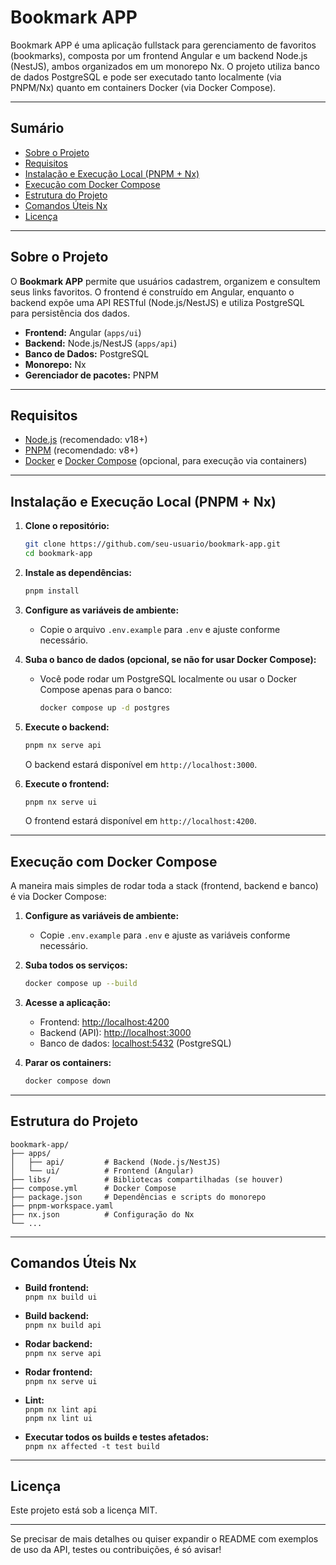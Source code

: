 # Bookmark APP

Bookmark APP é uma aplicação fullstack para gerenciamento de favoritos (bookmarks), composta por um frontend Angular e um backend Node.js (NestJS), ambos organizados em um monorepo Nx. O projeto utiliza banco de dados PostgreSQL e pode ser executado tanto localmente (via PNPM/Nx) quanto em containers Docker (via Docker Compose).

---

## Sumário

- [Sobre o Projeto](#sobre-o-projeto)
- [Requisitos](#requisitos)
- [Instalação e Execução Local (PNPM + Nx)](#instalação-e-execução-local-pnpm--nx)
- [Execução com Docker Compose](#execução-com-docker-compose)
- [Estrutura do Projeto](#estrutura-do-projeto)
- [Comandos Úteis Nx](#comandos-úteis-nx)
- [Licença](#licença)

---

## Sobre o Projeto

O **Bookmark APP** permite que usuários cadastrem, organizem e consultem seus links favoritos. O frontend é construído em Angular, enquanto o backend expõe uma API RESTful (Node.js/NestJS) e utiliza PostgreSQL para persistência dos dados.

- **Frontend:** Angular (`apps/ui`)
- **Backend:** Node.js/NestJS (`apps/api`)
- **Banco de Dados:** PostgreSQL
- **Monorepo:** Nx
- **Gerenciador de pacotes:** PNPM

---

## Requisitos

- [Node.js](https://nodejs.org/) (recomendado: v18+)
- [PNPM](https://pnpm.io/) (recomendado: v8+)
- [Docker](https://www.docker.com/) e [Docker Compose](https://docs.docker.com/compose/) (opcional, para execução via containers)

---

## Instalação e Execução Local (PNPM + Nx)

1. **Clone o repositório:**
   ```bash
   git clone https://github.com/seu-usuario/bookmark-app.git
   cd bookmark-app
   ```

2. **Instale as dependências:**
   ```bash
   pnpm install
   ```

3. **Configure as variáveis de ambiente:**
   - Copie o arquivo `.env.example` para `.env` e ajuste conforme necessário.

4. **Suba o banco de dados (opcional, se não for usar Docker Compose):**
   - Você pode rodar um PostgreSQL localmente ou usar o Docker Compose apenas para o banco:
     ```bash
     docker compose up -d postgres
     ```

5. **Execute o backend:**
   ```bash
   pnpm nx serve api
   ```
   O backend estará disponível em `http://localhost:3000`.

6. **Execute o frontend:**
   ```bash
   pnpm nx serve ui
   ```
   O frontend estará disponível em `http://localhost:4200`.

---

## Execução com Docker Compose

A maneira mais simples de rodar toda a stack (frontend, backend e banco) é via Docker Compose:

1. **Configure as variáveis de ambiente:**
   - Copie `.env.example` para `.env` e ajuste as variáveis conforme necessário.

2. **Suba todos os serviços:**
   ```bash
   docker compose up --build
   ```

3. **Acesse a aplicação:**
   - Frontend: [http://localhost:4200](http://localhost:4200)
   - Backend (API): [http://localhost:3000](http://localhost:3000)
   - Banco de dados: [localhost:5432](localhost:5432) (PostgreSQL)

4. **Parar os containers:**
   ```bash
   docker compose down
   ```

---

## Estrutura do Projeto

```
bookmark-app/
├── apps/
│   ├── api/         # Backend (Node.js/NestJS)
│   └── ui/          # Frontend (Angular)
├── libs/            # Bibliotecas compartilhadas (se houver)
├── compose.yml      # Docker Compose
├── package.json     # Dependências e scripts do monorepo
├── pnpm-workspace.yaml
├── nx.json          # Configuração do Nx
└── ...
```

---

## Comandos Úteis Nx

- **Build frontend:**  
  `pnpm nx build ui`

- **Build backend:**  
  `pnpm nx build api`

- **Rodar backend:**  
  `pnpm nx serve api`

- **Rodar frontend:**  
  `pnpm nx serve ui`

- **Lint:**  
  `pnpm nx lint api`  
  `pnpm nx lint ui`

- **Executar todos os builds e testes afetados:**  
  `pnpm nx affected -t test build`

---

## Licença

Este projeto está sob a licença MIT.

---

Se precisar de mais detalhes ou quiser expandir o README com exemplos de uso da API, testes ou contribuições, é só avisar!
